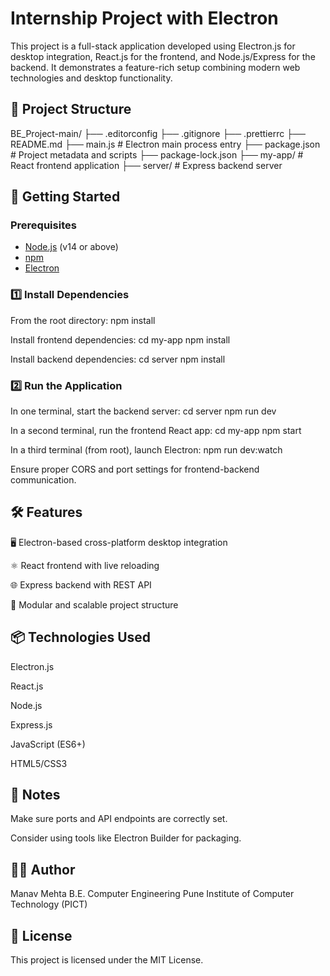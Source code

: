 # Internship Project with Electron

This project is a full-stack application developed using Electron.js for desktop integration, React.js for the frontend, and Node.js/Express for the backend. It demonstrates a feature-rich setup combining modern web technologies and desktop functionality.

## 📁 Project Structure

BE_Project-main/
├── .editorconfig
├── .gitignore
├── .prettierrc
├── README.md
├── main.js # Electron main process entry
├── package.json # Project metadata and scripts
├── package-lock.json
├── my-app/ # React frontend application
├── server/ # Express backend server

## 🚀 Getting Started

### Prerequisites

- [Node.js](https://nodejs.org/) (v14 or above)
- [npm](https://www.npmjs.com/)
- [Electron](https://www.electronjs.org/)

### 1️⃣ Install Dependencies

From the root directory:
npm install

Install frontend dependencies:
cd my-app
npm install

Install backend dependencies:
cd server
npm install

### 2️⃣ Run the Application
In one terminal, start the backend server:
cd server
npm run dev

In a second terminal, run the frontend React app:
cd my-app
npm start

In a third terminal (from root), launch Electron:
npm run dev:watch

Ensure proper CORS and port settings for frontend-backend communication.


## 🛠 Features
🖥 Electron-based cross-platform desktop integration

⚛️ React frontend with live reloading

🌐 Express backend with REST API

🎯 Modular and scalable project structure

## 📦 Technologies Used
Electron.js

React.js

Node.js

Express.js

JavaScript (ES6+)

HTML5/CSS3

## 📌 Notes
Make sure ports and API endpoints are correctly set.

Consider using tools like Electron Builder for packaging.

## 👨‍💻 Author
Manav Mehta
B.E. Computer Engineering
Pune Institute of Computer Technology (PICT)

## 📃 License
This project is licensed under the MIT License.
